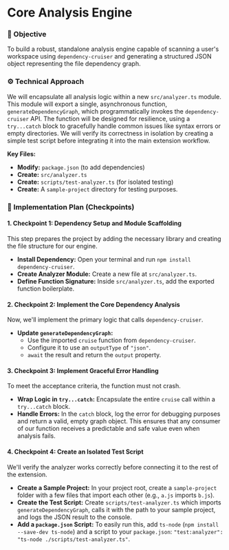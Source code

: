 # Core Analysis Engine

### 🎯 Objective

To build a robust, standalone analysis engine capable of scanning a user's workspace using `dependency-cruiser` and generating a structured JSON object representing the file dependency graph.

### ⚙️ Technical Approach

We will encapsulate all analysis logic within a new `src/analyzer.ts` module. This module will export a single, asynchronous function, `generateDependencyGraph`, which programmatically invokes the `dependency-cruiser` API. The function will be designed for resilience, using a `try...catch` block to gracefully handle common issues like syntax errors or empty directories. We will verify its correctness in isolation by creating a simple test script before integrating it into the main extension workflow.

**Key Files:**

  * **Modify:** `package.json` (to add dependencies)
  * **Create:** `src/analyzer.ts`
  * **Create:** `scripts/test-analyzer.ts` (for isolated testing)
  * **Create:** A `sample-project` directory for testing purposes.

### 📝 Implementation Plan (Checkpoints)

#### 1\. Checkpoint 1: Dependency Setup and Module Scaffolding

This step prepares the project by adding the necessary library and creating the file structure for our engine.

  * **Install Dependency:** Open your terminal and run `npm install dependency-cruiser`.
  * **Create Analyzer Module:** Create a new file at `src/analyzer.ts`.
  * **Define Function Signature:** Inside `src/analyzer.ts`, add the exported function boilerplate.

#### 2\. Checkpoint 2: Implement the Core Dependency Analysis

Now, we'll implement the primary logic that calls `dependency-cruiser`.

  * **Update `generateDependencyGraph`:**
      * Use the imported `cruise` function from `dependency-cruiser`.
      * Configure it to use an `outputType` of `"json"`.
      * `await` the result and return the `output` property.

#### 3\. Checkpoint 3: Implement Graceful Error Handling

To meet the acceptance criteria, the function must not crash.

  * **Wrap Logic in `try...catch`:** Encapsulate the entire `cruise` call within a `try...catch` block.
  * **Handle Errors:** In the `catch` block, log the error for debugging purposes and return a valid, empty graph object. This ensures that any consumer of our function receives a predictable and safe value even when analysis fails.

#### 4\. Checkpoint 4: Create an Isolated Test Script

We'll verify the analyzer works correctly before connecting it to the rest of the extension.

  * **Create a Sample Project:** In your project root, create a `sample-project` folder with a few files that import each other (e.g., `a.js` imports `b.js`).
  * **Create the Test Script:** Create `scripts/test-analyzer.ts` which imports `generateDependencyGraph`, calls it with the path to your sample project, and logs the JSON result to the console.
  * **Add a `package.json` Script:** To easily run this, add `ts-node` (`npm install --save-dev ts-node`) and a script to your `package.json`: `"test:analyzer": "ts-node ./scripts/test-analyzer.ts"`.